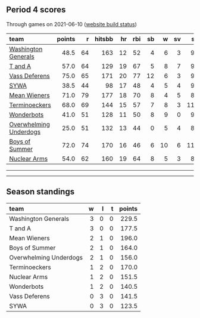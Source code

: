 

## Period 4 scores

Through games on 2021-06-10 ([website build status](https://github.com/brian-bot/pl-site/actions))


|team                                              | points|  r| hitsbb| hr| rbi| sb|  w| sv|  so|   era|  whip|
|:-------------------------------------------------|------:|--:|------:|--:|---:|--:|--:|--:|---:|-----:|-----:|
|[Washington Generals](./washingtongenerals)       |   48.5| 64|    163| 12|  52|  4|  6|  3|  98| 3.780| 1.176|
|[T and A](./tanda)                                |   57.0| 64|    129| 19|  67|  5|  8|  7|  98| 4.061| 1.366|
|[Vass Deferens](./vassdeferens)                   |   75.0| 65|    171| 20|  77| 12|  6|  3|  93| 3.285| 1.104|
|[SYWA](./sywa)                                    |   38.5| 44|     98| 17|  48|  4|  5|  4|  97| 4.012| 1.133|
|[Mean Wieners](./meanwieners)                     |   71.0| 79|    177| 18|  70|  8|  4|  5|  82| 2.478| 1.145|
|[Terminoeckers](./terminoeckers)                  |   68.0| 69|    144| 15|  57|  7|  8|  3| 111| 3.278| 1.035|
|[Wonderbots](./wonderbots)                        |   41.0| 51|    128| 11|  50|  8|  9|  0|  97| 3.821| 1.208|
|[Overwhelming Underdogs](./overwhelmingunderdogs) |   25.0| 51|    132| 13|  44|  0|  5|  4|  81| 4.980| 1.340|
|[Boys of Summer](./boysofsummer)                  |   72.0| 74|    170| 16|  46|  6| 10|  6| 114| 3.455| 1.107|
|[Nuclear Arms](./nucleararms)                     |   54.0| 62|    160| 19|  64|  8|  5|  3|  83| 3.280| 1.248|

* * *
* * *

## Season standings


|team                   |  w|  l|  t| points|
|:----------------------|--:|--:|--:|------:|
|Washington Generals    |  3|  0|  0|  229.5|
|T and A                |  3|  0|  0|  177.5|
|Mean Wieners           |  2|  1|  0|  196.0|
|Boys of Summer         |  2|  1|  0|  164.0|
|Overwhelming Underdogs |  2|  1|  0|  156.0|
|Terminoeckers          |  1|  2|  0|  170.0|
|Nuclear Arms           |  1|  2|  0|  151.5|
|Wonderbots             |  1|  2|  0|  140.5|
|Vass Deferens          |  0|  3|  0|  141.5|
|SYWA                   |  0|  3|  0|  123.5|


